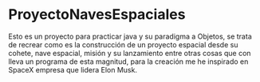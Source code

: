 # ProyectoNavesEspaciales
Esto es un proyecto para practicar java y su paradigma a Objetos, se trata de recrear como es la construcción de un proyecto espacial desde su cohete, nave espacial, misión y  su lanzamiento entre otras cosas que con lleva un programa de esta magnitud, para la creación me he inspirado en SpaceX empresa que lidera Elon Musk. 
